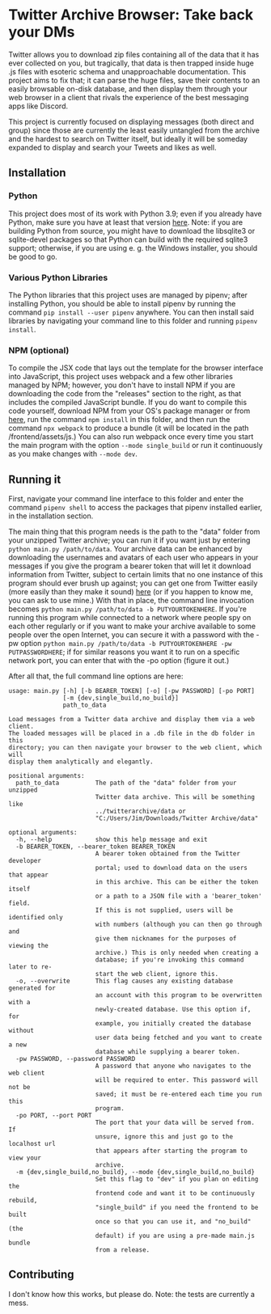 # Twitter Archive Browser: Take back your DMs

Twitter allows you to download zip files containing all of the data that it has ever collected on you, but tragically, that data is then trapped inside huge .js files with esoteric schema and unapproachable documentation. This project aims to fix that; it can parse the huge files, save their contents to an easily browsable on-disk database, and then display them through your web browser in a client that rivals the experience of the best messaging apps like Discord.

This project is currently focused on displaying messages (both direct and group) since those are currently the least easily untangled from the archive and the hardest to search on Twitter itself, but ideally it will be someday expanded to display and search your Tweets and likes as well.

## Installation

### Python

This project does most of its work with Python 3.9; even if you already have Python, make sure you have at least that version [here](https://www.python.org/downloads/release/python-390/). Note: if you are building Python from source, you might have to download the libsqlite3 or sqlite-devel packages so that Python can build with the required sqlite3 support; otherwise, if you are using e. g. the Windows installer, you should be good to go.

### Various Python Libraries

The Python libraries that this project uses are managed by pipenv; after installing Python, you should be able to install pipenv by running the command `pip install --user pipenv` anywhere. You can then install said libraries by navigating your command line to this folder and running `pipenv install`.

### NPM (optional)

To compile the JSX code that lays out the template for the browser interface into JavaScript, this project uses webpack and a few other libraries managed by NPM; however, you don't have to install NPM if you are downloading the code from the "releases" section to the right, as that includes the compiled JavaScript bundle. If you do want to compile this code yourself, download NPM from your OS's package manager or from [here](https://www.npmjs.com/get-npm), run the command `npm install` in this folder, and then run the command `npx webpack` to produce a bundle (it will be located in the path /frontend/assets/js.) You can also run webpack once every time you start the main program with the option `--mode single_build` or run it continuously as you make changes with `--mode dev`.

## Running it

First, navigate your command line interface to this folder and enter the command `pipenv shell` to access the packages that pipenv installed earlier, in the installation section.

The main thing that this program needs is the path to the "data" folder from your unzipped Twitter archive; you can run it if you want just by entering `python main.py /path/to/data`. Your archive data can be enhanced by downloading the usernames and avatars of each user who appears in your messages if you give the program a bearer token that will let it download information from Twitter, subject to certain limits that no one instance of this program should ever brush up against; you can get one from Twitter easily (more easily than they make it sound) [here](https://developer.twitter.com/en/apply-for-access) (or if you happen to know me, you can ask to use mine.) With that in place, the command line invocation becomes `python main.py /path/to/data -b PUTYOURTOKENHERE`. If you're running this program while connected to a network where people spy on each other regularly or if you want to make your archive available to some people over the open Internet, you can secure it with a password with the -pw option `python main.py /path/to/data -b PUTYOURTOKENHERE -pw PUTPASSWORDHERE`; if for similar reasons you want it to run on a specific network port, you can enter that with the -po option (figure it out.)

After all that, the full command line options are here:

```
usage: main.py [-h] [-b BEARER_TOKEN] [-o] [-pw PASSWORD] [-po PORT]
               [-m {dev,single_build,no_build}]
               path_to_data

Load messages from a Twitter data archive and display them via a web client.
The loaded messages will be placed in a .db file in the db folder in this
directory; you can then navigate your browser to the web client, which will
display them analytically and elegantly.

positional arguments:
  path_to_data          The path of the "data" folder from your unzipped
                        Twitter data archive. This will be something like
                        ../twitterarchive/data or
                        "C:/Users/Jim/Downloads/Twitter Archive/data"

optional arguments:
  -h, --help            show this help message and exit
  -b BEARER_TOKEN, --bearer_token BEARER_TOKEN
                        A bearer token obtained from the Twitter developer
                        portal; used to download data on the users that appear
                        in this archive. This can be either the token itself
                        or a path to a JSON file with a 'bearer_token' field.
                        If this is not supplied, users will be identified only
                        with numbers (although you can then go through and
                        give them nicknames for the purposes of viewing the
                        archive.) This is only needed when creating a
                        database; if you're invoking this command later to re-
                        start the web client, ignore this.
  -o, --overwrite       This flag causes any existing database generated for
                        an account with this program to be overwritten with a
                        newly-created database. Use this option if, for
                        example, you initially created the database without
                        user data being fetched and you want to create a new
                        database while supplying a bearer token.
  -pw PASSWORD, --password PASSWORD
                        A password that anyone who navigates to the web client
                        will be required to enter. This password will not be
                        saved; it must be re-entered each time you run this
                        program.
  -po PORT, --port PORT
                        The port that your data will be served from. If
                        unsure, ignore this and just go to the localhost url
                        that appears after starting the program to view your
                        archive.
  -m {dev,single_build,no_build}, --mode {dev,single_build,no_build}
                        Set this flag to "dev" if you plan on editing the
                        frontend code and want it to be continuously rebuild,
                        "single_build" if you need the frontend to be built
                        once so that you can use it, and "no_build" (the
                        default) if you are using a pre-made main.js bundle
                        from a release.
```

## Contributing

I don't know how this works, but please do. Note: the tests are currently a mess.
